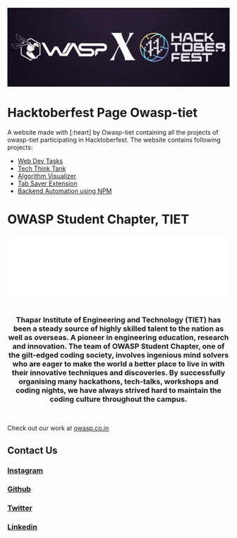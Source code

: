 ![hacktoberfest](./banner.png)

# Hacktoberfest Page Owasp-tiet

A website made with [:heart] by Owasp-tiet containing all the projects of owasp-tiet participating in Hacktoberfest.
The website contains following projects:
- [Web Dev Tasks](https://github.com/OWASP-STUDENT-CHAPTER/WebDev-Tasks)
- [Tech Think Tank](https://github.com/OWASP-STUDENT-CHAPTER/TechThinkTank)
- [Algorithm Visualizer](https://github.com/OWASP-STUDENT-CHAPTER/Algorithm-Visualizer)
- [Tab Saver Extension](https://github.com/OWASP-STUDENT-CHAPTER/TabSaverExtension)
- [Backend Automation using NPM](https://github.com/OWASP-STUDENT-CHAPTER/backend-automation)

<!-- This project is built using the MERN stack.<br> -->

# OWASP Student Chapter, TIET

![logo-owasp.png](./logo-owasp.png) <br><br>

<h3 align="center">Thapar Institute of Engineering and Technology (TIET) has been a steady source of highly skilled talent to the nation as well as overseas. A pioneer in engineering education, research and innovation. The team of OWASP Student Chapter, one of the gilt-edged coding society, involves ingenious mind solvers who are eager to make the world a better place to live in with their innovative techniques and discoveries. By successfully organising many hackathons, tech-talks, workshops and coding nights, we have always strived hard to maintain the coding culture throughout the campus.</h3><br>

<p align="center">

Check out our work at [owasp.co.in](http://owasp.co.in) </p>

## Contact Us
<p style="text-align: center;">

<h3>

[Instagram](https://www.instagram.com/owasp_tiet/)
</h3>

<h3>

[Github](https://github.com/OWASP-STUDENT-CHAPTER)
</h3>

<h3>

[Twitter](https://twitter.com/Owasp_tiet)
</h3>

<h3>

[Linkedin](https://www.linkedin.com/company/owasp-tiet/)
</h3>
</p>

